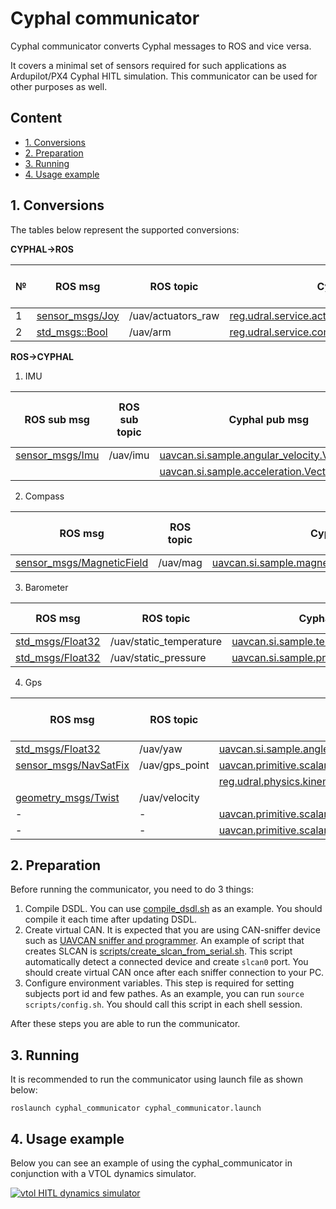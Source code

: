 # Cyphal communicator

Cyphal communicator converts Cyphal messages to ROS and vice versa.

It covers a minimal set of sensors required for such applications as Ardupilot/PX4 Cyphal HITL simulation. This communicator can be used for other purposes as well.

## Content
  - [1. Conversions](#1-conversions)
  - [2. Preparation](#2-preparation)
  - [3. Running](#3-running)
  - [4. Usage example](#4-usage-example)

## 1. Conversions

The tables below represent the supported conversions:

**CYPHAL->ROS**

| № | ROS msg | ROS topic | Cyphal msg | Cyphal subject name |
| - | ------- | --------- | ---------- | ------------------- |
| 1 | [sensor_msgs/Joy](https://docs.ros.org/en/api/sensor_msgs/html/msg/Joy.html) | /uav/actuators_raw | [reg.udral.service.actuator.common.sp.Scalar_0_1](https://github.com/OpenCyphal/public_regulated_data_types/blob/master/reg/udral/service/actuator/common/sp/Vector4.0.1.dsdl) |setpoint |
| 2 | [std_msgs::Bool](http://docs.ros.org/en/noetic/api/std_msgs/html/msg/Bool.html) | /uav/arm | [reg.udral.service.common.Readiness_0_1](https://github.com/OpenCyphal/public_regulated_data_types/blob/master/reg/udral/service/common/Readiness.0.1.dsdl) | readiness |

**ROS->CYPHAL**

1. IMU

| ROS sub msg | ROS sub topic | Cyphal pub msg | Cyphal pub subject name |
| ------- | --------- | ---------- | ------------------- |
| [sensor_msgs/Imu](http://docs.ros.org/en/melodic/api/sensor_msgs/html/msg/Imu.html) | /uav/imu | [uavcan.si.sample.angular_velocity.Vector3.1.0](https://github.com/OpenCyphal/public_regulated_data_types/blob/master/uavcan/si/sample/angular_velocity/Vector3.1.0.dsdl) | gyro |
|  | | [uavcan.si.sample.acceleration.Vector3.1.0](https://github.com/OpenCyphal/public_regulated_data_types/blob/master/uavcan/si/sample/acceleration/Vector3.1.0.dsdl) | accel |

2. Compass

| ROS msg | ROS topic | Cyphal msg | Cyphal subject name |
| ------- | --------- | ---------- | ------------------- |
| [sensor_msgs/MagneticField](http://docs.ros.org/en/melodic/api/sensor_msgs/html/msg/MagneticField.html) | /uav/mag | [uavcan.si.sample.magnetic_field_strength.Vector3.1.0](https://github.com/OpenCyphal/public_regulated_data_types/blob/master/uavcan/si/sample/magnetic_field_strength/Vector3.1.0.dsdl) | mag |

3. Barometer

| ROS msg | ROS topic | Cyphal msg | Cyphal subject name |
| ------- | --------- | ---------- | ------------------- |
| [std_msgs/Float32](http://docs.ros.org/en/melodic/api/std_msgs/html/msg/Float32.html) | /uav/static_temperature | [uavcan.si.sample.temperature.Scalar.1.0](https://github.com/OpenCyphal/public_regulated_data_types/blob/master/uavcan/si/sample/temperature/Scalar.1.0.dsdl) | baro_temperature |
| [std_msgs/Float32](http://docs.ros.org/en/melodic/api/std_msgs/html/msg/Float32.html) | /uav/static_pressure | [uavcan.si.sample.pressure.Scalar.1.0](https://github.com/OpenCyphal/public_regulated_data_types/blob/master/uavcan/si/sample/pressure/Scalar.1.0.dsdl) | baro_pressure |

4. Gps

| ROS msg | ROS topic | Cyphal msg | Cyphal subject name |
| ------- | --------- | ---------- | ------------------- |
| [std_msgs/Float32](http://docs.ros.org/en/melodic/api/std_msgs/html/msg/Float32.html) | /uav/yaw | [uavcan.si.sample.angle.Scalar.1.0](https://github.com/OpenCyphal/public_regulated_data_types/blob/master/uavcan/si/sample/angle/Scalar.1.0.dsdl) | gps_yaw |
| [sensor_msgs/NavSatFix](https://docs.ros.org/en/api/sensor_msgs/html/msg/NavSatFix.html) | /uav/gps_point | [uavcan.primitive.scalar.Integer16](https://github.com/OpenCyphal/public_regulated_data_types/blob/master/uavcan/primitive/scalar/Integer16.1.0.dsdl) | gps_status |
|  |  | [reg.udral.physics.kinematics.geodetic.PointStateVarTs.0.1](https://github.com/OpenCyphal/public_regulated_data_types/blob/master/reg/udral/physics/kinematics/geodetic/PointStateVarTs.0.1.dsdl) | gps_point |
| [geometry_msgs/Twist](http://docs.ros.org/en/noetic/api/geometry_msgs/html/msg/Twist.html) | /uav/velocity | | |
| - | - | [uavcan.primitive.scalar.Integer16](https://github.com/OpenCyphal/public_regulated_data_types/blob/master/uavcan/primitive/scalar/Integer16.1.0.dsdl) | gps_sats |
| - | - | [uavcan.primitive.scalar.Integer16](https://github.com/OpenCyphal/public_regulated_data_types/blob/master/uavcan/primitive/scalar/Integer16.1.0.dsdl) | gps_pdop |


## 2. Preparation

Before running the communicator, you need to do 3 things:
1. Compile DSDL. You can use [compile_dsdl.sh](compile_dsdl.sh) as an example. You should compile it each time after updating DSDL.
2. Create virtual CAN. It is expected that you are using CAN-sniffer device such as [UAVCAN sniffer and programmer](https://github.com/InnopolisAero/inno_uavcan_node_binaries/blob/master/doc/programmer_sniffer/README.md). An example of script that creates SLCAN is [scripts/create_slcan_from_serial.sh](scripts/create_slcan_from_serial.sh). This script automatically detect a connected device and create `slcan0` port. You should create virtual CAN once after each sniffer connection to your PC.
3. Configure environment variables. This step is required for setting subjects port id and few pathes. As an example, you can run `source scripts/config.sh`. You should call this script in each shell session.

After these steps you are able to run the communicator.

## 3. Running

It is recommended to run the communicator using launch file as shown below:

```
roslaunch cyphal_communicator cyphal_communicator.launch
```

## 4. Usage example

Below you can see an example of using the cyphal_communicator in conjunction with a VTOL dynamics simulator.

[![vtol HITL dynamics simulator](https://img.youtube.com/vi/JmElAwgAoSc/0.jpg)](https://youtu.be/JmElAwgAoSc)
